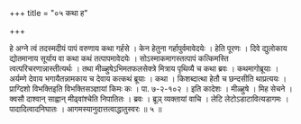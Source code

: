 +++
title = "०५ कथा ह"

+++

हे अग्ने त्वं तदस्मदीयं पापं वरुणाय कथा गर्हसे । केन हेतुना गर्हापुर्वमावेदयेः । हेति पूरणः । दिवे द्युलोकाय द्योतमानाय सूर्याय वा कथा कथं तत्पापमावेदयेः । सोऽस्माकमागस्तत्पापं कत्किमस्ति त्वत्परिचरणान्नास्तीत्यर्थः । तथा मीळ्हुषेऽभिमतफलसेक्त्रे मित्राय पृथिव्यै च कथा ब्रवः । कथमागोब्रूयाः । अर्यम्णे देवाय भगायैतन्नामकाय च देवाय कत्कथं ब्रूयाः । कथा । किशब्दात्था हेतौ च छन्दसीति थाप्रत्ययः । प्राग्दिशो विभक्तिइति विभक्तिसञ्ज्ञायां किमः कः । पा. ७-२-१०२ । इति कादेशः । मीळ्हुषे । मिह सेचने । क्वसौ दाश्वान् साह्वान् मीढ्वांश्चेति निपातितः । ब्रवः । ब्रूञ् व्यक्तायां वाचि । लेटि लेटोऽडाटावित्यडागमः । पादादित्वादनिघातः । आगमस्यानुदात्तत्वाद्धातुस्वरः ॥ ५ ॥